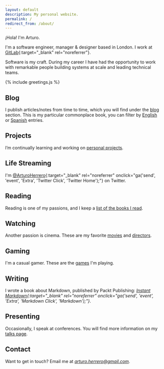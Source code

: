 ```yaml
---
layout: default
description: My personal website.
permalink: /
redirect_from: /about/
---
```


¡Hola! I'm Arturo.

I'm a software engineer, manager & designer based in London. I work at [GitLab][9]{:target="_blank" rel="noreferrer"}.

Software is my craft. During my career I have had the opportunity to work with
remarkable people building systems at scale and leading technical teams.

{% include greetings.js %}


## Blog

I publish articles/notes from time to time, which you will find under the [blog][3] section.
This is my particular commonplace book, you can filter by [English][1] or [Spanish][2] entries.


## Projects

I’m continually learning and working on [personal projects][8].


## Life Streaming

I'm [@ArturoHerrero][4]{:target="_blank" rel="noreferrer" onclick="ga('send', 'event', 'Extra', 'Twitter Click', 'Twitter Home');"} on Twitter.


## Reading

Reading is one of my passions, and I keep a [list of the books I read][7].


## Watching

Another passion is cinema. These are my favorite [movies][11] and [directors][12].


## Gaming

I'm a casual gamer. These are the [games][13] I'm playing.


## Writing

I wrote a book about Markdown, published by Packt Publishing: *[Instant Markdown][5]{:target="_blank" rel="noreferrer" onclick="ga('send', 'event', 'Extra', 'Markdown Click', 'Markdown');"}*.


## Presenting

Occasionally, I speak at conferences. You will find more information on my [talks page][6].


## Contact

Want to get in touch? Email me at *<arturo.herrero@gmail.com>*.

[1]: /blog-en
[2]: /blog-es
[3]: /blog
[4]: https://twitter.com/ArturoHerrero
[5]: https://www.packtpub.com/web-development/instant-markdown-instant
[6]: /talks
[7]: /books
[8]: /projects
[9]: https://gitlab.com
[11]: /movies
[12]: /directors
[13]: /games
